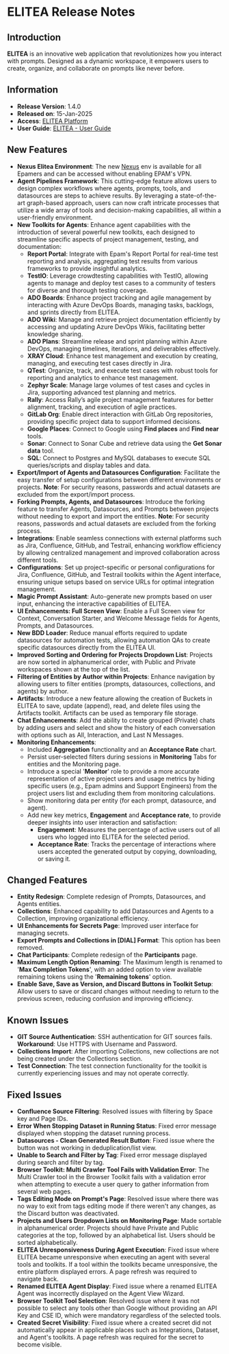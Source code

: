 # ELITEA Release Notes

## Introduction

**ELITEA** is an innovative web application that revolutionizes how you interact with prompts. Designed as a dynamic workspace, it empowers users to create, organize, and collaborate on prompts like never before.

## Information

* **Release Version**: 1.4.0
* **Released on**: 15-Jan-2025
* **Access**: [ELITEA Platform](https://nexus.elitea.ai)
* **User Guide**: [ELITEA - User Guide](../user-guide/intro.md) 

## New Features

* **Nexus Elitea Environment**: The new [Nexus](https://nexus.elitea.ai) env is available for all Epamers and can be accessed without enabling EPAM's VPN.
* **Agent Pipelines Framework**: This cutting-edge feature allows users to design complex workflows where agents, prompts, tools, and datasources are steps to achieve results. By leveraging a state-of-the-art graph-based approach, users can now craft intricate processes that utilize a wide array of tools and decision-making capabilities, all within a user-friendly environment.  
* **New Toolkits for Agents**: Enhance agent capabilities with the introduction of several powerful new toolkits, each designed to streamline specific aspects of project management, testing, and documentation:
    * **Report Portal**: Integrate with Epam's Report Portal for real-time test reporting and analysis, aggregating test results from various frameworks to provide insightful analytics.
    * **TestIO**: Leverage crowdtesting capabilities with TestIO, allowing agents to manage and deploy test cases to a community of testers for diverse and thorough testing coverage.
    * **ADO Boards**: Enhance project tracking and agile management by interacting with Azure DevOps Boards, managing tasks, backlogs, and sprints directly from ELITEA.
    * **ADO Wiki**: Manage and retrieve project documentation efficiently by accessing and updating Azure DevOps Wikis, facilitating better knowledge sharing.
    * **ADO Plans**: Streamline release and sprint planning within Azure DevOps, managing timelines, iterations, and deliverables effectively.
    * **XRAY Cloud**: Enhance test management and execution by creating, managing, and executing test cases directly in Jira.
    * **QTest**: Organize, track, and execute test cases with robust tools for reporting and analytics to enhance test management.
    * **Zephyr Scale**: Manage large volumes of test cases and cycles in Jira, supporting advanced test planning and metrics.
    * **Rally**: Access Rally’s agile project management features for better alignment, tracking, and execution of agile practices.
    * **GitLab Org**: Enable direct interaction with GitLab Org repositories, providing specific project data to support informed decisions.
    * **Google Places**: Connect to Google using **Find places** and **Find near** tools.
    * **Sonar**: Connect to Sonar Cube and retrieve data using the **Get Sonar data** tool.
    * **SQL**: Connect to Postgres and MySQL databases to execute SQL queries/scripts and display tables and data.
* **Export/Import of Agents and Datasources Configuration**: Facilitate the easy transfer of setup configurations between different environments or projects. **Note**: For security reasons, passwords and actual datasets are excluded from the export/import process.
* **Forking Prompts, Agents, and Datasources**: Introduce the forking feature to transfer Agents, Datasources, and Prompts between projects without needing to export and import the entities. **Note**: For security reasons, passwords and actual datasets are excluded from the forking process.
* **Integrations**: Enable seamless connections with external platforms such as Jira, Confluence, GitHub, and Testrail, enhancing workflow efficiency by allowing centralized management and improved collaboration across different tools.
* **Configurations**: Set up project-specific or personal configurations for Jira, Confluence, GitHub, and Testrail toolkits within the Agent interface, ensuring unique setups based on service URLs for optimal integration management.
* **Magic Prompt Assistant**: Auto-generate new prompts based on user input, enhancing the interactive capabilities of ELITEA.
* **UI Enhancements: Full Screen View**: Enable a Full Screen view for Context, Conversation Starter, and Welcome Message fields for Agents, Prompts, and Datasources.
* **New BDD Loader**: Reduce manual efforts required to update datasources for automation tests, allowing automation QAs to create specific datasources directly from the ELITEA UI.
* **Improved Sorting and Ordering for Projects Dropdown List**: Projects are now sorted in alphanumerical order, with Public and Private workspaces shown at the top of the list.
* **Filtering of Entities by Author within Projects**: Enhance navigation by allowing users to filter entities (prompts, datasources, collections, and agents) by author.
* **Artifacts**: Introduce a new feature allowing the creation of Buckets in ELITEA to save, update (append), read, and delete files using the Artifacts toolkit. Artifacts can be used as temporary file storage.
* **Chat Enhancements**: Add the ability to create grouped (Private) chats by adding users and select and show the history of each conversation with options such as All, Interaction, and Last N Messages.
* **Monitoring Enhancements**:
    * Included **Aggregation** functionality and an **Acceptance Rate** chart.
    * Persist user-selected filters during sessions in **Monitoring** Tabs for entities and the Monitoring page.
    * Introduce a special '**Monitor**' role to provide a more accurate representation of active project users and usage metrics by hiding specific users (e.g., Epam admins and Support Engineers) from the project users list and excluding them from monitoring calculations.
    * Show monitoring data per entity (for each prompt, datasource, and agent).
    * Add new key metrics, **Engagement** and **Acceptance rate**, to provide deeper insights into user interaction and satisfaction:
        * **Engagement**: Measures the percentage of active users out of all users who logged into ELITEA for the selected period.
        * **Acceptance Rate**: Tracks the percentage of interactions where users accepted the generated output by copying, downloading, or saving it.

## Changed Features

* **Entity Redesign**: Complete redesign of Prompts, Datasources, and Agents entities.
* **Collections**: Enhanced capability to add Datasources and Agents to a Collection, improving organizational efficiency.
* **UI Enhancements for Secrets Page**: Improved user interface for managing secrets.
* **Export Prompts and Collections in [DIAL] Format**: This option has been removed.
* **Chat Participants**: Complete redesign of the **Participants** page.
* **Maximum Length Option Renaming**: The Maximum length is renamed to '**Max Completion Tokens**', with an added option to view available remaining tokens using the '**Remaining tokens**' option.
* **Enable Save, Save as Version, and Discard Buttons in Toolkit Setup**: Allow users to save or discard changes without needing to return to the previous screen, reducing confusion and improving efficiency.

## Known Issues

* **GIT Source Authentication**: SSH authentication for GIT sources fails. **Workaround**: Use HTTPS with Username and Password.
* **Collections Import**: After importing Collections, new collections are not being created under the Collections section.
* **Test Connection**: The test connection functionality for the toolkit is currently experiencing issues and may not operate correctly.

## Fixed Issues

* **Confluence Source Filtering**: Resolved issues with filtering by Space key and Page IDs.
* **Error When Stopping Dataset in Running Status**: Fixed error message displayed when stopping the dataset running process.
* **Datasources - Clean Generated Result Button**: Fixed issue where the button was not working in deduplication/list view.
* **Unable to Search and Filter by Tag**: Fixed error message displayed during search and filter by tag.
* **Browser Toolkit: Multi Crawler Tool Fails with Validation Error**: The Multi Crawler tool in the Browser Toolkit fails with a validation error when attempting to execute a user query to gather information from several web pages.
* **Tags Editing Mode on Prompt's Page**: Resolved issue where there was no way to exit from tags editing mode if there weren't any changes, as the Discard button was deactivated.
* **Projects and Users Dropdown Lists on Monitoring Page**: Made sortable in alphanumerical order. Projects should have Private and Public categories at the top, followed by an alphabetical list. Users should be sorted alphabetically.
* **ELITEA Unresponsiveness During Agent Execution**: Fixed issue where ELITEA became unresponsive when executing an agent with several tools and toolkits. If a tool within the toolkits became unresponsive, the entire platform displayed errors. A page refresh was required to navigate back.
* **Renamed ELITEA Agent Display**: Fixed issue where a renamed ELITEA Agent was incorrectly displayed on the Agent View Wizard.
* **Browser Toolkit Tool Selection**: Resolved issue where it was not possible to select any tools other than Google without providing an API Key and CSE ID, which were mandatory regardless of the selected tools.
* **Created Secret Visibility**: Fixed issue where a created secret did not automatically appear in applicable places such as Integrations, Dataset, and Agent's toolkits. A page refresh was required for the secret to become visible.